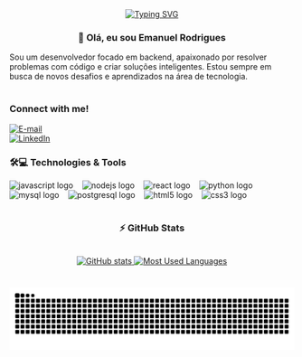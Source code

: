 <div align="center">
  <a href="https://git.io/typing-svg">
    <img src="https://readme-typing-svg.demolab.com?font=Fira+Code&weight=500&size=22&pause=1000&color=FF69B4&center=true&vCenter=true&random=false&width=524&lines=%E2%8A%B9+Welcome+to+my+profile!+%E2%8A%B9+" alt="Typing SVG">
  </a>
</div>


<h3 align="center">💫 Olá, eu sou Emanuel Rodrigues</h3>

<p align="left">
Sou um desenvolvedor focado em backend, apaixonado por resolver problemas com código e criar soluções inteligentes. Estou sempre em busca de novos desafios e aprendizados na área de tecnologia.
</p>

#

<div style="text-align: left;" align="left">
 <h3>Connect with me!</h3>

[![E-mail](https://img.shields.io/badge/-Email-000?style=for-the-badge&logo=microsoft-outlook&logoColor=FF00F6)](mailto:manuell.ar@outlook.com)  
[![LinkedIn](https://img.shields.io/badge/-LinkedIn-000?style=for-the-badge&logo=linkedin&logoColor=FF00F6)](https://www.linkedin.com/in/emanuel-rodrigues-996528212/)
</div>

<h3 align="left">🛠️💻 Technologies & Tools</h3>

<div align="left">
  <img src="https://cdn.jsdelivr.net/gh/devicons/devicon/icons/javascript/javascript-plain.svg" height="25" alt="javascript logo" />
  <img width="8" />
  <img src="https://cdn.jsdelivr.net/gh/devicons/devicon/icons/nodejs/nodejs-original.svg" height="25" alt="nodejs logo" />
  <img width="8" />
  <img src="https://cdn.jsdelivr.net/gh/devicons/devicon/icons/react/react-original.svg" height="25" alt="react logo" />
  <img width="8" />
  <img src="https://cdn.jsdelivr.net/gh/devicons/devicon/icons/python/python-original.svg" height="25" alt="python logo" />
  <img width="8" />
  <img src="https://cdn.jsdelivr.net/gh/devicons/devicon/icons/mysql/mysql-original.svg" height="25" alt="mysql logo" />
  <img width="8" />
  <img src="https://cdn.jsdelivr.net/gh/devicons/devicon/icons/postgresql/postgresql-original.svg" height="25" alt="postgresql logo" />
  <img width="8" />
  <img src="https://cdn.jsdelivr.net/gh/devicons/devicon/icons/html5/html5-original.svg" height="25" alt="html5 logo" />
  <img width="8" />
  <img src="https://cdn.jsdelivr.net/gh/devicons/devicon/icons/css3/css3-original.svg" height="25" alt="css3 logo" />
</div>

#

<div style="text-align: center;" align="center">
  <h3>⚡ GitHub Stats</h3>
  <a href="https://github.com/manuellrds/github-readme-stats">
  <br>
  <img src="https://github-readme-stats-git-masterrstaa-rickstaa.vercel.app/api?username=manuellrds&hide_title=true&show_icons=true&include_all_commits=false&count_private=true&line_height=25&hide=issues&bg_color=000&title_color=FF00F6&text_color=FFF&border_radius=3&border_color=36123c&icon_color=FF00F6&theme=jolly" alt="GitHub stats">
  </a>
  <a href="https://github.com/manuellrds/github-readme-stats">
    <img src="https://github-readme-stats-git-masterrstaa-rickstaa.vercel.app/api/top-langs/?username=manuellrds&line_height=10&card_width=290&layout=compact&hide_title=false&count_private=true&langs_count=4&show_icons=true&title_color=FF00F6&hide=html,css&bg_color=000&text_color=8B8B8B&border_radius=3&border_color=561760" alt="Most Used Languages">
  </a>
</div>

#

<picture align="center">
  <source media="(prefers-color-scheme: dark)" srcset="https://raw.githubusercontent.com/manuellrds/manuellrds/output/github-contribution-grid-snake-dark.svg">
  <source media="(prefers-color-scheme: light)" srcset="https://raw.githubusercontent.com/manuellrds/manuellrds/output/github-contribution-grid-snake-dark.svg">
  <img align="center" alt="github contribution grid snake animation" src="https://raw.githubusercontent.com/manuellrds/manuellrds/output/github-contribution-grid-snake.svg">
</picture>
